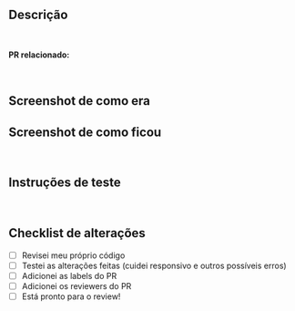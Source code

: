 ## Descrição

<!--Adicionar descrição da tarefa.
_**EX: Qual era o problema antes de ser ajustado. Como o problema foi resolvido, o que foi feito. Possíveis comentários sobre os ajustes feitos**-->

<br>

**PR relacionado:** <!--Adicionar link do PR que estiver relacionado a esta tarefa. **Ex: Um PR de uma feature**-->

<br>

## Screenshot de como era

<!--Adicionar screenshot de como era com o problema ainda-->

## Screenshot de como ficou

<!--Adicionar screenshot de como ficou as alterações feitas-->

<br>

## Instruções de teste

<!--Adicionar instruções de o que é preciso para testar as alterações feitas.
**Ex: Atualizar libs do projeto (`docker-compose run --rm main npm install`)**-->

<br>

## Checklist de alterações

- [ ] Revisei meu próprio código
- [ ] Testei as alterações feitas (cuidei responsivo e outros possíveis erros)
- [ ] Adicionei as labels do PR
- [ ] Adicionei os reviewers do PR
- [ ] Está pronto para o review!
